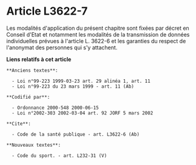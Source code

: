 # Article L3622-7

Les modalités d'application du présent chapitre sont fixées par décret en Conseil d'Etat et notamment les modalités de la
transmission de données individuelles prévues à l'article L. 3622-6 et les garanties du respect de l'anonymat des personnes
qui s'y attachent.

**Liens relatifs à cet article**

	**Anciens textes**:

	  - Loi n°99-223 1999-03-23 art. 29 alinéa 1, art. 11
	  - Loi n°99-223 du 23 mars 1999 - art. 11 (Ab)

	**Codifié par**:

	  - Ordonnance 2000-548 2000-06-15
	  - Loi n°2002-303 2002-03-04 art. 92 JORF 5 mars 2002

	**Cite**:

	  - Code de la santé publique - art. L3622-6 (Ab)

	**Nouveaux textes**:

	  - Code du sport. - art. L232-31 (V)
